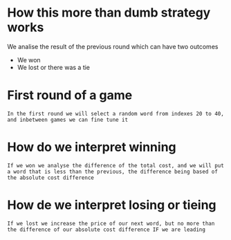 # How this more than dumb strategy works
We analise the result of the previous round which can have two outcomes
- We won
- We lost or there was a tie

# First round of a game

    In the first round we will select a random word from indexes 20 to 40, and inbetween games we can fine tune it

# How do we interpret winning

    If we won we analyse the difference of the total cost, and we will put a word that is less than the previous, the difference being based of the absolute cost difference

# How de we interpret losing or tieing

    If we lost we increase the price of our next word, but no more than the difference of our absolute cost difference IF we are leading
